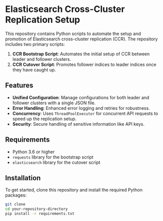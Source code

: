 # Elasticsearch Cross-Cluster Replication Setup

This repository contains Python scripts to automate the setup and promotion of Elasticsearch cross-cluster replication (CCR). The repository includes two primary scripts:

1. **CCR Bootstrap Script**: Automates the initial setup of CCR between leader and follower clusters.
2. **CCR Cutover Script**: Promotes follower indices to leader indices once they have caught up.

## Features

- **Unified Configuration**: Manage configurations for both leader and follower clusters with a single JSON file.
- **Error Handling**: Enhanced error logging and retries for robustness.
- **Concurrency**: Uses `ThreadPoolExecutor` for concurrent API requests to speed up the replication setup.
- **Security**: Secure handling of sensitive information like API keys.

## Requirements

- Python 3.6 or higher
- `requests` library for the bootstrap script
- `elasticsearch` library for the cutover script

## Installation

To get started, clone this repository and install the required Python packages:

```bash
git clone 
cd your-repository-directory
pip install -r requirements.txt

